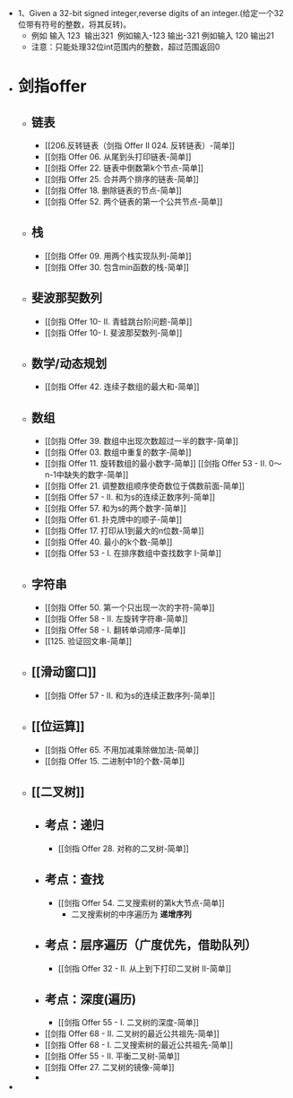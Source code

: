 - 1、Given a 32-bit signed integer,reverse digits of an integer.(给定一个32位带有符号的整数，将其反转)。
	- 例如 输入 123  输出321  例如输入-123 输出-321 例如输入 120 输出21
	- 注意：只能处理32位int范围内的整数，超过范围返回0
- # 剑指offer
	- ## 链表
		- [[206.反转链表（剑指 Offer II 024. 反转链表）-简单]]
		- [[剑指 Offer 06. 从尾到头打印链表-简单]]
		- [[剑指 Offer 22. 链表中倒数第k个节点-简单]]
		- [[剑指 Offer 25. 合并两个排序的链表-简单]]
		- [[剑指 Offer 18. 删除链表的节点-简单]]
		- [[剑指 Offer 52. 两个链表的第一个公共节点-简单]]
	- ## 栈
		- [[剑指 Offer 09. 用两个栈实现队列-简单]]
		- [[剑指 Offer 30. 包含min函数的栈-简单]]
	- ## 斐波那契数列
		- [[剑指 Offer 10- II. 青蛙跳台阶问题-简单]]
		- [[剑指 Offer 10- I. 斐波那契数列-简单]]
	- ## 数学/动态规划
		- [[剑指 Offer 42. 连续子数组的最大和-简单]]
	- ## 数组
		- [[剑指 Offer 39. 数组中出现次数超过一半的数字-简单]]
		- [[剑指 Offer 03. 数组中重复的数字-简单]]
		- [[剑指 Offer 11. 旋转数组的最小数字-简单]]
		  [[剑指 Offer 53 - II. 0～n-1中缺失的数字-简单]]
		- [[剑指 Offer 21. 调整数组顺序使奇数位于偶数前面-简单]]
		- [[剑指 Offer 57 - II. 和为s的连续正数序列-简单]]
		- [[剑指 Offer 57. 和为s的两个数字-简单]]
		- [[剑指 Offer 61. 扑克牌中的顺子-简单]]
		- [[剑指 Offer 17. 打印从1到最大的n位数-简单]]
		- [[剑指 Offer 40. 最小的k个数-简单]]
		- [[剑指 Offer 53 - I. 在排序数组中查找数字 I-简单]]
	- ## 字符串
		- [[剑指 Offer 50. 第一个只出现一次的字符-简单]]
		- [[剑指 Offer 58 - II. 左旋转字符串-简单]]
		- [[剑指 Offer 58 - I. 翻转单词顺序-简单]]
		- [[125. 验证回文串-简单]]
	- ## [[滑动窗口]]
		- [[剑指 Offer 57 - II. 和为s的连续正数序列-简单]]
	- ## [[位运算]]
		- [[剑指 Offer 65. 不用加减乘除做加法-简单]]
		- [[剑指 Offer 15. 二进制中1的个数-简单]]
	- ## [[二叉树]]
		- ## 考点：递归
			- [[剑指 Offer 28. 对称的二叉树-简单]]
		- ## 考点：查找
			- [[剑指 Offer 54. 二叉搜索树的第k大节点-简单]]
				- 二叉搜索树的中序遍历为 **递增序列**
		- ## 考点：层序遍历（广度优先，借助队列）
			- [[剑指 Offer 32 - II. 从上到下打印二叉树 II-简单]]
		- ## 考点：深度(遍历)
			- [[剑指 Offer 55 - I. 二叉树的深度-简单]]
		- [[剑指 Offer 68 - II. 二叉树的最近公共祖先-简单]]
		- [[剑指 Offer 68 - I. 二叉搜索树的最近公共祖先-简单]]
		- [[剑指 Offer 55 - II. 平衡二叉树-简单]]
		- [[剑指 Offer 27. 二叉树的镜像-简单]]
		-
-